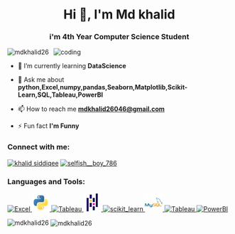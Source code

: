 <h1 align="center">Hi 👋, I'm Md khalid</h1>
<h3 align="center">i'm 4th Year Computer Science Student</h3>
<img align="right" alt="coding"width="400"src="https://camo.githubusercontent.com/cae12fddd9d6982901d82580bdf321d81fb299141098ca1c2d4891870827bf17/68747470733a2f2f6d69726f2e6d656469756d2e636f6d2f6d61782f313336302f302a37513379765349765f7430696f4a2d5a2e676966">
<p align="left"> <img src="https://komarev.com/ghpvc/?username=mdkhalid26&label=Profile%20views&color=0e75b6&style=flat" alt="mdkhalid26" /> </p>

- 🌱 I’m currently learning **DataScience**

- 💬 Ask me about **python,Excel,numpy,pandas,Seaborn,Matplotlib,Scikit-Learn,SQL,Tableau,PowerBI**

- 📫 How to reach me **mdkhalid26046@gmail.com**

- ⚡ Fun fact **I'm Funny**

<h3 align="left">Connect with me:</h3>
<p align="left">
<a href="https://fb.com/khalid siddiqee" target="blank"><img align="center" src="https://raw.githubusercontent.com/rahuldkjain/github-profile-readme-generator/master/src/images/icons/Social/facebook.svg" alt="khalid siddiqee" height="30" width="40" /></a>
<a href="https://instagram.com/selfish__boy_786" target="blank"><img align="center" src="https://raw.githubusercontent.com/rahuldkjain/github-profile-readme-generator/master/src/images/icons/Social/instagram.svg" alt="selfish__boy_786" height="30" width="40" /></a>
</p>

<h3 align="left">Languages and Tools:</h3>
<p align="left"> <a href="https://www.w3schools.com/css/" target="_blank" rel="noreferrer"> <img src="https://img.icons8.com/?size=100&id=UECmBSgBOvPT&format=png&color=000000" alt="Excel" width="40" height="40"/> </a> <a href="https://www.python.org" target="_blank" rel="noreferrer"> <img src="https://raw.githubusercontent.com/devicons/devicon/master/icons/python/python-original.svg" alt="python" width="40" height="40"/> 
  <a href="https://www.w3.org/html/" target="_blank" rel="noreferrer"> <img src="https://img.icons8.com/?size=100&id=aR9CXyMagKIS&format=png&color=000000" alt="Tableau" width="40" height="40"/> </a> 
<a href="https://pandas.pydata.org/" target="_blank" rel="noreferrer"> <img src="https://raw.githubusercontent.com/devicons/devicon/2ae2a900d2f041da66e950e4d48052658d850630/icons/pandas/pandas-original.svg" alt="pandas" width="40" height="40"/> </a>
<a href="https://scikit-learn.org/" target="_blank" rel="noreferrer"> <img src="https://upload.wikimedia.org/wikipedia/commons/0/05/Scikit_learn_logo_small.svg" alt="scikit_learn" width="40" height="40"/> </a> <a href="https://www.mysql.com/" target="_blank" rel="noreferrer"> <img src="https://raw.githubusercontent.com/devicons/devicon/master/icons/mysql/mysql-original-wordmark.svg" alt="mysql" width="40" height="40"/> </a>  <a href="https://www.w3.org/html/" target="_blank" rel="noreferrer"> <img src="https://img.icons8.com/?size=100&id=9Kvi1p1F0tUo&format=png&color=000000" alt="Tableau" width="40" height="40"/> </a> 
 <a href="https://www.w3.org/html/" target="_blank" rel="noreferrer"> <img src="https://img.icons8.com/?size=100&id=3sGOUDo9nJ4k&format=png&color=000000" alt="PowerBI" width="40" height="40"/> </a> 
</p>

<p><img align="left" src="https://github-readme-stats.vercel.app/api/top-langs?username=mdkhalid26&show_icons=true&locale=en&layout=compact" alt="mdkhalid26" /></p>

<p>&nbsp;<img align="center" src="https://github-readme-stats.vercel.app/api?username=mdkhalid26&show_icons=true&locale=en" alt="mdkhalid26" /></p>
